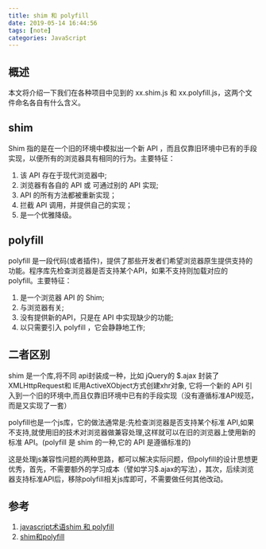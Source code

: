 ```yaml
---
title: shim 和 polyfill
date: 2019-05-14 16:44:56
tags: [note]
categories: JavaScript
---
```

## 概述
本文将介绍一下我们在各种项目中见到的 xx.shim.js 和 xx.polyfill.js，这两个文件命名各自有什么含义。
<!-- more -->

##  shim 

Shim 指的是在一个旧的环境中模拟出一个新 API ，而且仅靠旧环境中已有的手段实现，以便所有的浏览器具有相同的行为。主要特征：
1. 该 API 存在于现代浏览器中;
2. 浏览器有各自的 API 或 可通过别的 API 实现;
3. API 的所有方法都被重新实现；
4. 拦截 API 调用，并提供自己的实现；
5. 是一个优雅降级。

##  polyfill

polyfill 是一段代码(或者插件)，提供了那些开发者们希望浏览器原生提供支持的功能。程序库先检查浏览器是否支持某个API，如果不支持则加载对应的 polyfill。主要特征：

1. 是一个浏览器 API 的 Shim;
2. 与浏览器有关;
3. 没有提供新的API，只是在 API 中实现缺少的功能;
4. 以只需要引入 polyfill ，它会静静地工作;

##  二者区别
shim 是一个库,将不同 api封装成一种，比如 jQuery的 $.ajax 封装了 XMLHttpRequest和 IE用ActiveXObject方式创建xhr对象, 它将一个新的 API 引入到一个旧的环境中,而且仅靠旧环境中已有的手段实现（没有遵循标准API规范，而是又实现了一套）

polyfill也是一个js库，它的做法通常是:先检查浏览器是否支持某个标准 API,如果不支持,就使用旧的技术对浏览器做兼容处理,这样就可以在旧的浏览器上使用新的标准 API。(polyfill 是 shim 的一种,它的 API 是遵循标准的)

这是处理js兼容性问题的两种思路，都可以解决实际问题，但polyfill的设计思想更优秀，首先，不需要额外的学习成本（譬如学习$.ajax的写法），其次，后续浏览器支持标准API后，移除polyfill相关js库即可，不需要做任何其他改动。

## 参考

1. [javascript术语shim 和 polyfill](https://www.html.cn/archives/8339)
2. [shim和polyfill](https://www.jianshu.com/p/ce84169a28f4)